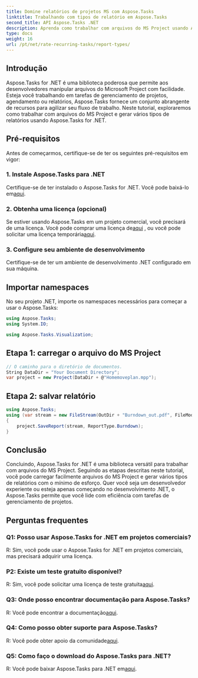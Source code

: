 ```yaml
---
title: Domine relatórios de projetos MS com Aspose.Tasks
linktitle: Trabalhando com tipos de relatório em Aspose.Tasks
second_title: API Aspose.Tasks .NET
description: Aprenda como trabalhar com arquivos do MS Project usando Aspose.Tasks for .NET. Gere vários tipos de relatórios sem esforço.
type: docs
weight: 16
url: /pt/net/rate-recurring-tasks/report-types/
---
```

## Introdução
Aspose.Tasks for .NET é uma biblioteca poderosa que permite aos desenvolvedores manipular arquivos do Microsoft Project com facilidade. Esteja você trabalhando em tarefas de gerenciamento de projetos, agendamento ou relatórios, Aspose.Tasks fornece um conjunto abrangente de recursos para agilizar seu fluxo de trabalho. Neste tutorial, exploraremos como trabalhar com arquivos do MS Project e gerar vários tipos de relatórios usando Aspose.Tasks for .NET.
## Pré-requisitos
Antes de começarmos, certifique-se de ter os seguintes pré-requisitos em vigor:
### 1. Instale Aspose.Tasks para .NET
 Certifique-se de ter instalado o Aspose.Tasks for .NET. Você pode baixá-lo em[aqui](https://releases.aspose.com/tasks/net/).
### 2. Obtenha uma licença (opcional)
 Se estiver usando Aspose.Tasks em um projeto comercial, você precisará de uma licença. Você pode comprar uma licença de[aqui](https://purchase.aspose.com/buy) , ou você pode solicitar uma licença temporária[aqui](https://purchase.aspose.com/temporary-license/).
### 3. Configure seu ambiente de desenvolvimento
Certifique-se de ter um ambiente de desenvolvimento .NET configurado em sua máquina.

## Importar namespaces
No seu projeto .NET, importe os namespaces necessários para começar a usar o Aspose.Tasks:
```csharp
using Aspose.Tasks;
using System.IO;

using Aspose.Tasks.Visualization;
```

## Etapa 1: carregar o arquivo do MS Project
```csharp
// O caminho para o diretório de documentos.
String DataDir = "Your Document Directory";
var project = new Project(DataDir + @"Homemoveplan.mpp");
```
## Etapa 2: salvar relatório
```csharp
using Aspose.Tasks;
using (var stream = new FileStream(OutDir + "Burndown_out.pdf", FileMode.Create))
{
    project.SaveReport(stream, ReportType.Burndown);
}
```

## Conclusão
Concluindo, Aspose.Tasks for .NET é uma biblioteca versátil para trabalhar com arquivos do MS Project. Seguindo as etapas descritas neste tutorial, você pode carregar facilmente arquivos do MS Project e gerar vários tipos de relatórios com o mínimo de esforço. Quer você seja um desenvolvedor experiente ou esteja apenas começando no desenvolvimento .NET, o Aspose.Tasks permite que você lide com eficiência com tarefas de gerenciamento de projetos.
## Perguntas frequentes
### Q1: Posso usar Aspose.Tasks for .NET em projetos comerciais?
R: Sim, você pode usar o Aspose.Tasks for .NET em projetos comerciais, mas precisará adquirir uma licença.
### P2: Existe um teste gratuito disponível?
 R: Sim, você pode solicitar uma licença de teste gratuita[aqui](https://releases.aspose.com/tasks/net/).
### Q3: Onde posso encontrar documentação para Aspose.Tasks?
 R: Você pode encontrar a documentação[aqui](https://reference.aspose.com/tasks/net/).
### Q4: Como posso obter suporte para Aspose.Tasks?
 R: Você pode obter apoio da comunidade[aqui](https://forum.aspose.com/c/tasks/15).
### Q5: Como faço o download do Aspose.Tasks para .NET?
 R: Você pode baixar Aspose.Tasks para .NET em[aqui](https://releases.aspose.com/tasks/net/).